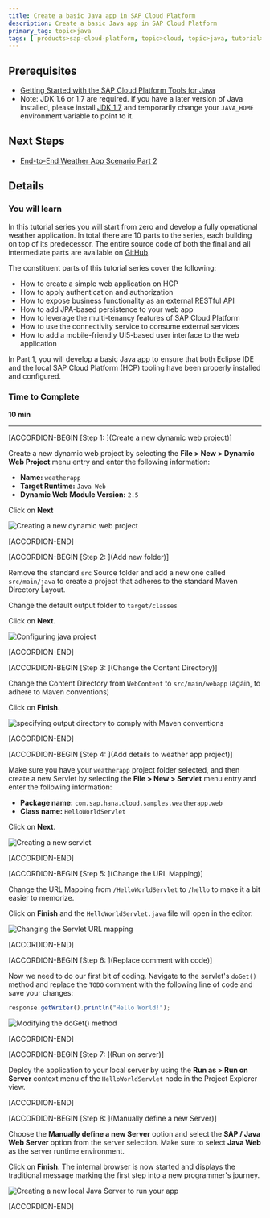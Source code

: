 ```yaml
---
title: Create a basic Java app in SAP Cloud Platform
description: Create a basic Java app in SAP Cloud Platform
primary_tag: topic>java
tags: [ products>sap-cloud-platform, topic>cloud, topic>java, tutorial>intermediate]
---
```


## Prerequisites  
- [Getting Started with the SAP Cloud Platform Tools for Java](https://www.sap.com/developer/tutorials/hcp-java-eclipse-setup.html)
- Note: JDK 1.6 or 1.7 are required. If you have a later version of Java installed, please install [JDK 1.7](http://www.oracle.com/technetwork/pt/java/javase/downloads/jdk7-downloads-1880260.html) and temporarily change your `JAVA_HOME` environment variable to point to it.

## Next Steps
- [End-to-End Weather App Scenario Part 2](https://www.sap.com/developer/tutorials/hcp-java-weatherapp-part2.html)

## Details
### You will learn  
In this tutorial series you will start from zero and develop a fully operational weather application. In total there are 10 parts to the series, each building on top of its predecessor. The entire source code of both the final and all intermediate parts are available on [GitHub](https://github.com/SAP/cloud-weatherapp).


The constituent parts of this tutorial series cover the following:

- How to create a simple web application on HCP
- How to apply authentication and authorization
- How to expose business functionality as an external RESTful API
- How to add JPA-based persistence to your web app
- How to leverage the multi-tenancy features of SAP Cloud Platform
- How to use the connectivity service to consume external services
- How to add a mobile-friendly UI5-based user interface to the web application

In Part 1, you will develop a basic Java app to ensure that both Eclipse IDE and the local SAP Cloud Platform (HCP) tooling have been properly installed and configured.

### Time to Complete
**10 min**

---

[ACCORDION-BEGIN [Step 1: ](Create a new dynamic web project)]

Create a new dynamic web project by selecting the **File > New > Dynamic Web Project** menu entry and enter the following information:

- **Name:** `weatherapp`
- **Target Runtime:** `Java Web`
- **Dynamic Web Module Version:** `2.5`

Click on **Next**

![Creating a new dynamic web project](https://raw.githubusercontent.com/SAPDocuments/Tutorials/master/tutorials/hcp-java-weatherapp-part1/e2e_01-1.png)


[ACCORDION-END]

[ACCORDION-BEGIN [Step 2: ](Add new folder)]

Remove the standard `src` Source folder and add a new one called `src/main/java` to create a project that adheres to the standard Maven Directory Layout.

Change the default output folder to `target/classes`

Click on **Next**.

![Configuring java project](https://raw.githubusercontent.com/SAPDocuments/Tutorials/master/tutorials/hcp-java-weatherapp-part1/e2e_01-2.png)


[ACCORDION-END]

[ACCORDION-BEGIN [Step 3: ](Change the Content Directory)]

Change the Content Directory from `WebContent` to `src/main/webapp` (again, to adhere to Maven conventions)

Click on **Finish**.

![specifying output directory to comply with Maven conventions](https://raw.githubusercontent.com/SAPDocuments/Tutorials/master/tutorials/hcp-java-weatherapp-part1/e2e_01-3.png)


[ACCORDION-END]

[ACCORDION-BEGIN [Step 4: ](Add details to weather app project)]

Make sure you have your `weatherapp` project folder selected, and then create a new Servlet by selecting the **File > New > Servlet** menu entry and enter the following information:

- **Package name:** `com.sap.hana.cloud.samples.weatherapp.web`
- **Class name:** `HelloWorldServlet`

Click on **Next**.

![Creating a new servlet](https://raw.githubusercontent.com/SAPDocuments/Tutorials/master/tutorials/hcp-java-weatherapp-part1/e2e_01-4.png)


[ACCORDION-END]

[ACCORDION-BEGIN [Step 5: ](Change the URL Mapping)]

Change the URL Mapping from `/HelloWorldServlet` to `/hello` to make it a bit easier to memorize.

Click on **Finish** and the `HelloWorldServlet.java` file will open in the editor.

![Changing the Servlet URL mapping](https://raw.githubusercontent.com/SAPDocuments/Tutorials/master/tutorials/hcp-java-weatherapp-part1/e2e_01-5.png)


[ACCORDION-END]

[ACCORDION-BEGIN [Step 6: ](Replace comment with code)]

Now we need to do our first bit of coding. Navigate to the servlet's `doGet()` method and replace the `TODO` comment with the following line of code and save your changes:

```javascript
response.getWriter().println("Hello World!");
```

![Modifying the doGet() method](https://raw.githubusercontent.com/SAPDocuments/Tutorials/master/tutorials/hcp-java-weatherapp-part1/e2e_01-6.png)


[ACCORDION-END]

[ACCORDION-BEGIN [Step 7: ](Run on server)]

Deploy the application to your local server by using the **Run as > Run on Server** context menu of the `HelloWorldServlet` node in the Project Explorer view.


[ACCORDION-END]

[ACCORDION-BEGIN [Step 8: ](Manually define a new Server)]

Choose the **Manually define a new Server** option and select the **SAP / Java Web Server** option from the server selection. Make sure to select **Java Web** as the server runtime environment.

Click on **Finish**. The internal browser is now started and displays the traditional message marking the first step into a new programmer's journey.

![Creating a new local Java Server to run your app](https://raw.githubusercontent.com/SAPDocuments/Tutorials/master/tutorials/hcp-java-weatherapp-part1/e2e_01-8.png)



[ACCORDION-END]



